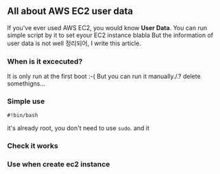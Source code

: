 ## All about AWS EC2 user data

If you've ever used AWS EC2, you would know **User Data**.
You can run simple script by it to set eyour EC2 instance blabla
But the information of user data is not well 정리되어, I write this article.

### When is it excecuted?

It is only run at the first boot :-(
But you can run it manually./.? delete somethigns...


### Simple use

```
#!bin/bash
```

it's already root, you don't need to use `sudo`.
and it 


### Check it works

### Use when create ec2 instance

